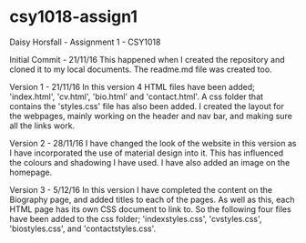 # csy1018-assign1
Daisy Horsfall - Assignment 1 - CSY1018


Initial Commit - 21/11/16
	This happened when I created the repository and cloned it to my local documents. The readme.md file was created
	too.


Version 1 - 21/11/16
	In this version 4 HTML files have been added; 'index.html', 'cv.html', 'bio.html' and 'contact.html'.
	A css folder that contains the 'styles.css' file has also been added. I created the layout for the webpages,
	mainly working on the header and nav bar, and making sure all the links work.

Version 2 - 28/11/16
	I have changed the look of the website in this version as I have incorporated the use of material design into it.
	This has influenced the colours and shadowing I have used. I have also added an image on the homepage.

Version 3 - 5/12/16
	In this version I have completed the content on the Biography page, and added titles to each of the pages. As well as this, each HTML page has its own CSS document to link to. So the following four files have been added to the css folder; 'indexstyles.css', 'cvstyles.css', 'biostyles.css', and 'contactstyles.css'.
